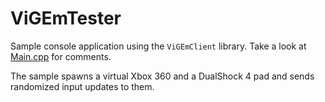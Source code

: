 # ViGEmTester
Sample console application using the `ViGEmClient` library. Take a look at [Main.cpp](Main.cpp) for comments.

The sample spawns a virtual Xbox 360 and a DualShock 4 pad and sends randomized input updates to them.
